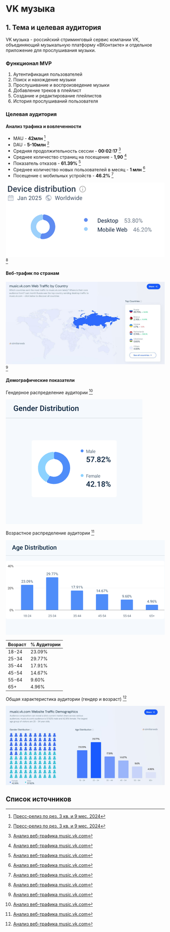 # VK музыка

## 1. Тема и целевая аудитория

VK музыка - российский стриминговый сервис компании VK, объединяющий музыкальную платформу «ВКонтакте» и отдельное приложение для прослушивания музыки.

### Функционал MVP

1. Аутентификация пользователей
2. Поиск и нахождение музыки
3. Прослушивание и воспроизведение музыки
4. Добавление треков в плейлист
5. Создание и редактирование плейлистов
6. История прослушиваний пользователя

### Целевая аудитория

#### Анализ трафика и вовлеченности
* MAU - **42млн** [^1]
* DAU - **5-10млн** [^1]
* Средняя продолжительность сессии - **00:02:17** [^2]
* Среднее количество страниц на посещение - **1,90** [^2]
* Показатель отказов - **61.39%** [^2]
* Среднее количество новых пользователей в месяц - **1 млн** [^2]
* Посещение с мобильных устройств - **46.2%** [^2]

[![Mobile users](img/Device.png)](https://www.similarweb.com/ru/website/music.vk.com) [^2]


#### Веб-трафик по странам

[![Traffic by Country](img/Traffic_by_Country.jpg)](https://www.similarweb.com/ru/website/music.vk.com) [^2]

#### Демографические показатели

Гендерное распределение аудитории [^2]

[![Demographic Indicators](img/Gender.png)](https://www.similarweb.com/ru/website/music.vk.com) 

Возрастное распределение аудитории [^2]

[![Demographic Indicators](img/Age.png)](https://www.similarweb.com/ru/website/music.vk.com) 


| Возраст | % Аудитории |
|---------|--------------|
| 18-24   | 23.09%       |
| 25-34   | 29.77%       |
| 35-44   | 17.91%       |
| 45-54   | 14.67%       |
| 55-64   | 9.60%        |
| 65+     | 4.96%        |

Общая характеристика аудитории (гендер и возраст) [^2]

[![Demographic Indicators](img/Website_Traffic.jpg)](https://www.similarweb.com/ru/website/music.vk.com) 

## Список источников

[^1]: [Пресс-релиз по рез. 3 кв. и 9 мес. 2024](https://corp.vkcdn.ru/media/files/RUS_Press_Release_9M_2024.pdf)

[^2]: [Анализ веб-трафика music.vk.com](https://www.similarweb.com/ru/website/music.vk.com)

